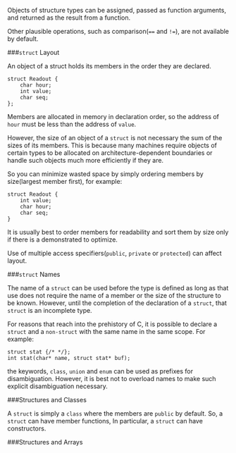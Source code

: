Objects of structure types can be assigned, passed as function arguments, and returned as the result from a function.

Other plausible operations, such as comparison(`==` and `!=`), are not available by default.

###`struct` Layout

An object of a struct holds its members in the order they are declared. 

	struct Readout {
		char hour;
		int value;
		char seq;
	};

Members are allocated in memory in declaration order, so the address of `hour` must be less than the address of `value`.

However, the size of an object of a `struct` is not necessary the sum of the sizes of its members. This is because many machines require objects of certain types to be allocated on architecture-dependent boundaries or handle such objects much more efficiently if they are.

So you can minimize wasted space by simply ordering members by size(largest member first), for example:

	struct Readout {
		int value;
		char hour;
		char seq;
	}

It is usually best to order members for readability and sort them by size only if there is a demonstrated to optimize.

Use of multiple access specifiers(`public`, `private` or `protected`) can affect layout.

###`struct` Names

The name of a `struct` can be used before the type is defined as long as that use does not require the name of a member or the size of the structure to be known. However, until the completion of the declaration of a `struct`, that `struct` is an incomplete type.

For reasons that reach into the prehistory of C, it is possible to declare a `struct` and a `non-struct` with the same name in the same scope. For example:

	struct stat {/* */};
	int stat(char* name, struct stat* buf);

the keywords, `class`, `union` and `enum` can be used as prefixes for disambiguation. However, it is best not to overload names to make such explicit disambiguation necessary.

###Structures and Classes

A `struct` is simply a `class` where the members are `public` by default. So, a `struct` can have member functions, In particular, a `struct` can have constructors.

###Structures and Arrays


